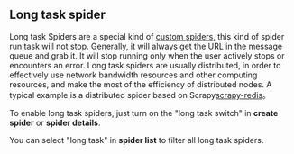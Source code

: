 ## Long task spider

Long task Spiders are a special kind of [custom spiders](./CustomizedSpider.md), this kind of spider run task will not stop. Generally, it will always get the URL in the message queue and grab it. It will stop running only when the user actively stops or encounters an error. Long task spiders are usually distributed, in order to effectively use network bandwidth resources and other computing resources, and make the most of the efficiency of distributed nodes. A typical example is a distributed spider based on Scrapy[scrapy-redis](https://github.com/rmax/scrapy-redis)。

To enable long task spiders, just turn on the "long task switch" in **create spider** or **spider details**.

You can select "long task" in **spider list** to filter all long task spiders.